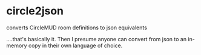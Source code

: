 # circle2json
converts CircleMUD room definitions to json equivalents

....that's basically it.  Then I presume anyone can convert from json to an in-memory copy in their own language of choice.
